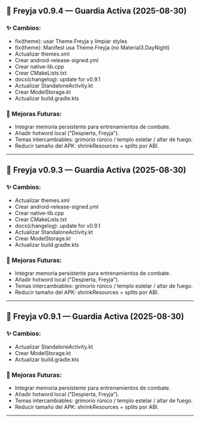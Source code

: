 ## 🌌 Freyja v0.9.4 — Guardia Activa (2025-08-30)

### ✨ Cambios:
- fix(theme): usar Theme.Freyja y limpiar styles
- fix(theme): Manifest usa Theme.Freyja (no Material3.DayNight)
- Actualizar themes.xml
- Crear android-release-signed.yml
- Crear native-lib.cpp
- Crear CMakeLists.txt
- docs(changelog): update for v0.9.1
- Actualizar StandaloneActivity.kt
- Crear ModelStorage.kt
- Actualizar build.gradle.kts
### 🔮 Mejoras Futuras:
- Integrar memoria persistente para entrenamientos de combate.
- Añadir hotword local ("Despierta, Freyja").
- Temas intercambiables: grimorio rúnico / templo estelar / altar de fuego.
- Reducir tamaño del APK: shrinkResources + splits por ABI.

---

## 🌌 Freyja v0.9.3 — Guardia Activa (2025-08-30)

### ✨ Cambios:
- Actualizar themes.xml
- Crear android-release-signed.yml
- Crear native-lib.cpp
- Crear CMakeLists.txt
- docs(changelog): update for v0.9.1
- Actualizar StandaloneActivity.kt
- Crear ModelStorage.kt
- Actualizar build.gradle.kts
### 🔮 Mejoras Futuras:
- Integrar memoria persistente para entrenamientos de combate.
- Añadir hotword local ("Despierta, Freyja").
- Temas intercambiables: grimorio rúnico / templo estelar / altar de fuego.
- Reducir tamaño del APK: shrinkResources + splits por ABI.

---

## 🌌 Freyja v0.9.1 — Guardia Activa (2025-08-30)

### ✨ Cambios:
- Actualizar StandaloneActivity.kt
- Crear ModelStorage.kt
- Actualizar build.gradle.kts
### 🔮 Mejoras Futuras:
- Integrar memoria persistente para entrenamientos de combate.
- Añadir hotword local ("Despierta, Freyja").
- Temas intercambiables: grimorio rúnico / templo estelar / altar de fuego.
- Reducir tamaño del APK: shrinkResources + splits por ABI.

---

